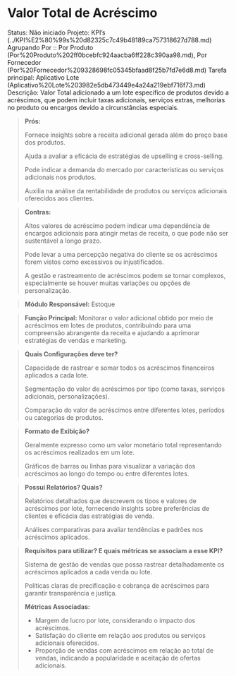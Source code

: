 # Valor Total de Acréscimo

Status: Não iniciado
Projeto: KPI’s (../KPI%E2%80%99s%20d82325c7c49b48189ca757318627d788.md)
Agrupando Por :: Por Produto (Por%20Produto%202ff0bcebfc924aacba6ff228c390aa98.md), Por Fornecedor (Por%20Fornecedor%209328698fc05345bfaad8f25b7fd7e6d8.md)
Tarefa principal: Aplicativo Lote (Aplicativo%20Lote%203982e5db473449e4a24a219ebf716f73.md)
Descrição: Valor Total adicionado a um lote específico de produtos devido a acréscimos, que podem incluir taxas adicionais, serviços extras, melhorias no produto ou encargos devido a circunstâncias especiais.

> **Prós:**
> 
> 
> Fornece insights sobre a receita adicional gerada além do preço base dos produtos.
> 
> Ajuda a avaliar a eficácia de estratégias de upselling e cross-selling.
> 
> Pode indicar a demanda do mercado por características ou serviços adicionais nos produtos.
> 
> Auxilia na análise da rentabilidade de produtos ou serviços adicionais oferecidos aos clientes.
> 

> **Contras:**
> 
> 
> Altos valores de acréscimo podem indicar uma dependência de encargos adicionais para atingir metas de receita, o que pode não ser sustentável a longo prazo.
> 
> Pode levar a uma percepção negativa do cliente se os acréscimos forem vistos como excessivos ou injustificados.
> 
> A gestão e rastreamento de acréscimos podem se tornar complexos, especialmente se houver muitas variações ou opções de personalização.
> 

> **Módulo Responsável:**
Estoque
> 

> **Função Principal:**
Monitorar o valor adicional obtido por meio de acréscimos em lotes de produtos, contribuindo para uma compreensão abrangente da receita e ajudando a aprimorar estratégias de vendas e marketing.
> 

> **Quais Configurações deve ter?**
> 
> 
> Capacidade de rastrear e somar todos os acréscimos financeiros aplicados a cada lote.
> 
> Segmentação do valor de acréscimos por tipo (como taxas, serviços adicionais, personalizações).
> 
> Comparação do valor de acréscimos entre diferentes lotes, períodos ou categorias de produtos.
> 

> **Formato de Exibição?**
> 
> 
> Geralmente expresso como um valor monetário total representando os acréscimos realizados em um lote.
> 
> Gráficos de barras ou linhas para visualizar a variação dos acréscimos ao longo do tempo ou entre diferentes lotes.
> 

> **Possuí Relatórios? Quais?**
> 
> 
> Relatórios detalhados que descrevem os tipos e valores de acréscimos por lote, fornecendo insights sobre preferências de clientes e eficácia das estratégias de venda.
> 
> Análises comparativas para avaliar tendências e padrões nos acréscimos aplicados.
> 

> **Requisitos para utilizar? E quais métricas se associam a esse KPI?**
> 
> 
> Sistema de gestão de vendas que possa rastrear detalhadamente os acréscimos aplicados a cada venda ou lote.
> 
> Políticas claras de precificação e cobrança de acréscimos para garantir transparência e justiça.
> 
> **Métricas Associadas:**
> 
> - Margem de lucro por lote, considerando o impacto dos acréscimos.
> - Satisfação do cliente em relação aos produtos ou serviços adicionais oferecidos.
> - Proporção de vendas com acréscimos em relação ao total de vendas, indicando a popularidade e aceitação de ofertas adicionais.